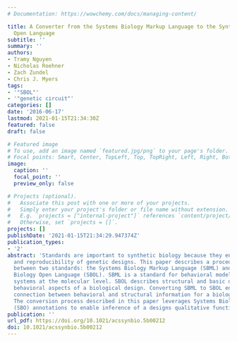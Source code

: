 ```yaml
---
# Documentation: https://wowchemy.com/docs/managing-content/

title: A Converter from the Systems Biology Markup Language to the Synthetic Biology
  Open Language
subtitle: ''
summary: ''
authors:
- Tramy Nguyen
- Nicholas Roehner
- Zach Zundel
- Chris J. Myers
tags:
- '"SBOL"'
- '"genetic circuit"'
categories: []
date: '2016-06-17'
lastmod: 2021-01-15T21:34:30Z
featured: false
draft: false

# Featured image
# To use, add an image named `featured.jpg/png` to your page's folder.
# Focal points: Smart, Center, TopLeft, Top, TopRight, Left, Right, BottomLeft, Bottom, BottomRight.
image:
  caption: ''
  focal_point: ''
  preview_only: false

# Projects (optional).
#   Associate this post with one or more of your projects.
#   Simply enter your project's folder or file name without extension.
#   E.g. `projects = ["internal-project"]` references `content/project/deep-learning/index.md`.
#   Otherwise, set `projects = []`.
projects: []
publishDate: '2021-01-15T21:34:29.947374Z'
publication_types:
- '2'
abstract: 'Standards are important to synthetic biology because they enable exchange
  and reproducibility of genetic designs. This paper describes a procedure for converting
  between two standards: the Systems Biology Markup Language (SBML) and the Synthetic
  Biology Open Language (SBOL). SBML is a standard for behavioral models of biological
  systems at the molecular level. SBOL describes structural and basic qualitative
  behavioral aspects of a biological design. Converting SBML to SBOL enables a consistent
  connection between behavioral and structural information for a biological design.
  The conversion process described in this paper leverages Systems Biology Ontology
  (SBO) annotations to enable inference of a designs qualitative function.'
publication: ''
url_pdf: https://doi.org/10.1021/acssynbio.5b00212
doi: 10.1021/acssynbio.5b00212
---
```

